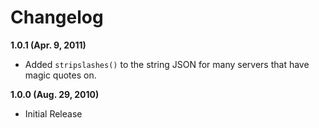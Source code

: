 # Changelog

**1.0.1 (Apr. 9, 2011)**

- Added `stripslashes()` to the string JSON for many servers that have magic quotes on.

**1.0.0 (Aug. 29, 2010)**

- Initial Release